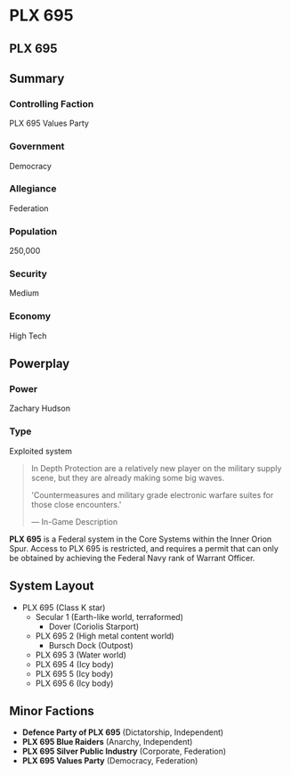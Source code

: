 # PLX 695
## PLX 695

		

## Summary

### Controlling Faction

PLX 695 Values Party

### Government

Democracy

### Allegiance

Federation

### Population

250,000

### Security

Medium

### Economy

High Tech

## Powerplay

### Power

Zachary Hudson

### Type

Exploited system

> 
> 
> In Depth Protection are a relatively new player on the military supply scene, but they are already making some big waves.
> 
> 'Countermeasures and military grade electronic warfare suites for those close encounters.'
> 
> 
> — In-Game Description
> 

**PLX 695** is a Federal system in the Core Systems within the Inner Orion Spur. Access to PLX 695 is restricted, and requires a permit that can only be obtained by achieving the Federal Navy rank of Warrant Officer.

## System Layout

- PLX 695 (Class K star)
    - Secular 1 (Earth-like world, terraformed)
        - Dover (Coriolis Starport)
    - PLX 695 2 (High metal content world)
        - Bursch Dock (Outpost)
    - PLX 695 3 (Water world)
    - PLX 695 4 (Icy body)
    - PLX 695 5 (Icy body)
    - PLX 695 6 (Icy body)

## Minor Factions

- **Defence Party of PLX 695** (Dictatorship, Independent)
- **PLX 695 Blue Raiders** (Anarchy, Independent)
- **PLX 695 Silver Public Industry** (Corporate, Federation)
- **PLX 695 Values Party** (Democracy, Federation)
